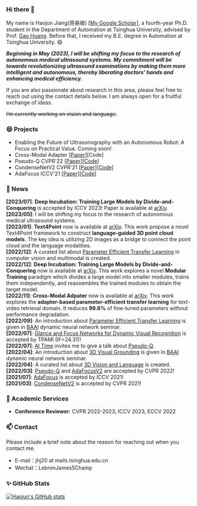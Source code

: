 ### Hi there 👋
My name is Haojun Jiang(蒋昊峻) [[My Google Scholar](https://scholar.google.com/citations?user=ULmStp8AAAAJ&hl=en)], a fourth-year Ph.D. student in the Department of Automation at Tsinghua University, advised by Prof. [Gao Huang](http://www.gaohuang.net/). Before that, I received my B.E. degree in Automation at Tsinghua University. 😄

_**Beginning in May (2023), I will be shifting my focus to the research of autonomous medical ultrasound systems. My commitment will be towards revolutionizing ultrasound examinations by making them more intelligent and autonomous, thereby liberating doctors' hands and enhancing medical efficiency.**_ 

If you are also passionate about research in this area, please feel free to reach out using the contact details below. I am always open for a fruitful exchange of ideas.

~~I’m currently working on vision and language.~~


<!--**jianghaojun/jianghaojun** is a ✨ _special_ ✨ repository because its `README.md` (this file) appears on your GitHub profile.

Here are some ideas to get you started:
- 🔭 I’m currently working on ...
- 🌱 I’m currently learning ...
- 👯 I’m looking to collaborate on ...
- 🤔 I’m looking for help with ...
- 💬 Ask me about ...
- 📫 How to reach me: ...
- 😄 Pronouns: ...
- ⚡ Fun fact: ...
-->

### 😄 Projects
- Enabling the Future of Ultrasonography with an Autonomous Robot: A Focus on Practical Value. Coming soon!
- Cross-Modal Adapter [[Paper](https://arxiv.org/abs/2211.09623)][Code]
- Pseudo-Q CVPR'22 [[Paper](https://arxiv.org/abs/2203.08481)][[Code](https://github.com/LeapLabTHU/Pseudo-Q)]
- CondenseNetV2 CVPR'21 [[Paper](https://arxiv.org/abs/2104.04382)][[Code](https://github.com/jianghaojun/CondenseNetV2)]
- AdaFocus ICCV'21 [[Paper](https://arxiv.org/abs/2105.03245)][[Code](https://github.com/blackfeather-wang/AdaFocus)]

### 💬 News
**[2023/07]**: **Deep Incubation: Training Large Models by Divide-and-Conquering** is accepted by ICCV 2023! Paper is available at [arXiv](https://arxiv.org/abs/2212.04129).  
**[2023/05]**: I will be shifting my focus to the research of autonomous medical ultrasound systems.  
**[2023/01]**: **Text4Point** now is available at [arXiv](https://arxiv.org/abs/2301.07584). This work propose a novel Text4Point framework to construct **language-guided 3D point cloud models**. The key idea is utilizing 2D images as a bridge to connect the point cloud and the language modalities.    
**[2022/12]**: A curated list about [Parameter Efficient Transfer Learning](https://github.com/jianghaojun/Awesome-Parameter-Efficient-Transfer-Learning) in computer vision and multimodal is created.  
**[2022/12]**: **Deep Incubation: Training Large Models by Divide-and-Conquering** now is available at [arXiv](https://arxiv.org/abs/2212.04129). This work explores a novel **Modular Training** paradigm which divides a large model into smaller modules, trains them independently, and reassembles the trained modules to obtain the target model.  
**[2022/11]**: **Cross-Modal Adpater** now is available at [arXiv](https://arxiv.org/abs/2211.09623). This work explores the **adapter-based parameter-efficient transfer learning** for text-video retrieval domain. It reduces **99.6\%** of fine-tuned parameters without performance degradation.  
**[2022/09]**: An introduction about [Parameter Efficient Transfer Learning](https://cloud.tsinghua.edu.cn/f/73309dec3ea3496db459/?dl=1) is given in [BAAI](https://www.baai.ac.cn/english.html) dynamic neural network seminar.  
**[2022/07]**: [Glance and Focus Networks for Dynamic Visual Recognition](https://arxiv.org/pdf/2201.03014.pdf) is accepted by TPAMI (IF=24.31)!  
**[2022/07]**: [AI Time](http://www.aitime.cn/) invites me to give a talk about [Pseudo-Q](https://www.bilibili.com/video/BV1LB4y1e7kT?spm_id_from=333.337.search-card.all.click&vd_source=17f8133aaca9f7f8e61c08b61e26d162).  
**[2022/04]**: An introduction about [3D Visual Grounding](https://cloud.tsinghua.edu.cn/f/31f0f6930817424db210/?dl=1) is given in [BAAI](https://www.baai.ac.cn/english.html) dynamic neural network seminar.  
**[2022/04]**: A curated list about [3D Vision and Language](https://github.com/jianghaojun/Awesome-3D-Visual-Grounding) is created.  
**[2022/03]**: [Pseudo-Q](https://arxiv.org/abs/2203.08481) and [AdaFocusV2](https://arxiv.org/abs/2112.14238) are accepted by CVPR 2022!  
**[2021/07]**: [AdaFocus](https://arxiv.org/abs/2105.03245) is accepted by ICCV 2021!  
**[2021/03]**: [CondenseNetV2](https://arxiv.org/abs/2104.04382) is accepted by CVPR 2021!  

### 🌱 Academic Services 
- **Conference Reviewer**: CVPR 2022-2023, ICCV 2023, ECCV 2022

### 📫 Contact 
Please include a brief note about the reason for reaching out when you contact me. 
- E-mail：jhj20 at mails.tsinghua.edu.cn  
- Wechat：LebronJames5Champ

### ✨ GitHub Stats 
[![Haojun's GitHub stats](https://github-readme-stats.vercel.app/api?username=jianghaojun&show_icons=true&theme=tokyonight)](https://github.com/anuraghazra/github-readme-stats)

<!-- ### Visitors -->
<!-- <p align="left"> 
  <img src="https://profile-counter.glitch.me/jianghaojun/count.svg" />
</p> -->
<!-- <a href="https://www.easycounter.com/">
<img src="https://www.easycounter.com/counter.php?jhj20"
border="0" alt="stats counter"></a>
<br><a href="https://www.easycounter.com/"></a>
 -->
